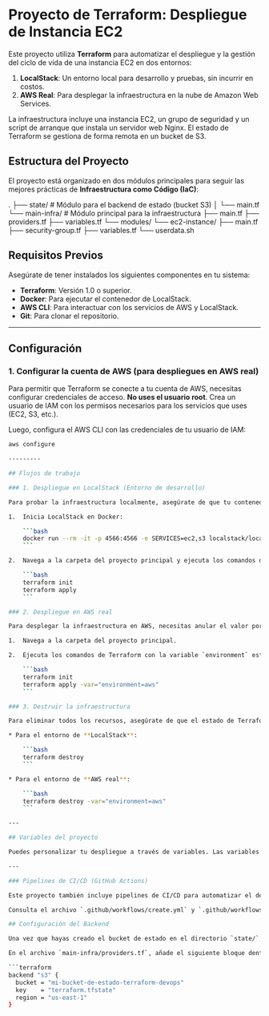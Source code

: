 # Proyecto de Terraform: Despliegue de Instancia EC2

Este proyecto utiliza **Terraform** para automatizar el despliegue y la gestión del ciclo de vida de una instancia EC2 en dos entornos:

1.  **LocalStack**: Un entorno local para desarrollo y pruebas, sin incurrir en costos.
2.  **AWS Real**: Para desplegar la infraestructura en la nube de Amazon Web Services.

La infraestructura incluye una instancia EC2, un grupo de seguridad y un script de arranque que instala un servidor web Nginx. El estado de Terraform se gestiona de forma remota en un bucket de S3.

## Estructura del Proyecto

El proyecto está organizado en dos módulos principales para seguir las mejores prácticas de **Infraestructura como Código (IaC)**:

.
├── state/                          # Módulo para el backend de estado (bucket S3)
│   └── main.tf
└── main-infra/                     # Módulo principal para la infraestructura
     ├── main.tf
     ├── providers.tf
     ├── variables.tf
└── modules/
     └── ec2-instance/
             ├── main.tf
             ├── security-group.tf
             ├── variables.tf
             └── userdata.sh

## Requisitos Previos

Asegúrate de tener instalados los siguientes componentes en tu sistema:

* **Terraform**: Versión 1.0 o superior.
* **Docker**: Para ejecutar el contenedor de LocalStack.
* **AWS CLI**: Para interactuar con los servicios de AWS y LocalStack.
* **Git**: Para clonar el repositorio.

---

## Configuración

### 1. Configurar la cuenta de AWS (para despliegues en AWS real)

Para permitir que Terraform se conecte a tu cuenta de AWS, necesitas configurar credenciales de acceso. **No uses el usuario root**. Crea un usuario de IAM con los permisos necesarios para los servicios que uses (EC2, S3, etc.).

Luego, configura el AWS CLI con las credenciales de tu usuario de IAM:

```bash
aws configure

---------

## Flujos de trabajo

### 1. Despliegue en LocalStack (Entorno de desarrollo)

Para probar la infraestructura localmente, asegúrate de que tu contenedor de LocalStack esté en ejecución. La configuración por defecto del proyecto está optimizada para LocalStack.

1.  Inicia LocalStack en Docker:

    ```bash
    docker run --rm -it -p 4566:4566 -e SERVICES=ec2,s3 localstack/localstack
    ```

2.  Navega a la carpeta del proyecto principal y ejecuta los comandos de Terraform:

    ```bash
    terraform init
    terraform apply
    ```

### 2. Despliegue en AWS real

Para desplegar la infraestructura en AWS, necesitas anular el valor por defecto de la variable `environment`.

1.  Navega a la carpeta del proyecto principal.

2.  Ejecuta los comandos de Terraform con la variable `environment` establecida en `aws`:

    ```bash
    terraform init
    terraform apply -var="environment=aws"
    ```

### 3. Destruir la infraestructura

Para eliminar todos los recursos, asegúrate de que el estado de Terraform esté sincronizado y usa el comando `destroy`.

* Para el entorno de **LocalStack**:

    ```bash
    terraform destroy
    ```

* Para el entorno de **AWS real**:

    ```bash
    terraform destroy -var="environment=aws"
    ```

---

## Variables del proyecto

Puedes personalizar tu despliegue a través de variables. Las variables se encuentran en `main-infra/variables.tf`. Para anular sus valores por defecto, puedes usar la opción `-var` en la línea de comandos.

---

### Pipelines de CI/CD (GitHub Actions)

Este proyecto también incluye pipelines de CI/CD para automatizar el despliegue y la destrucción en AWS real. Estas pipelines usan los secretos de GitHub para conectarse a tu cuenta de AWS de forma segura.

Consulta el archivo `.github/workflows/create.yml` y `.github/workflows/destroy.yml` para ver la configuración detallada.

## Configuración del Backend

Una vez que hayas creado el bucket de estado en el directorio `state/`, debes configurar tu proyecto principal para que lo use.

En el archivo `main-infra/providers.tf`, añade el siguiente bloque dentro del bloque `terraform`:

```terraform
backend "s3" {
  bucket = "mi-bucket-de-estado-terraform-devops"
  key    = "terraform.tfstate"
  region = "us-east-1"
}

